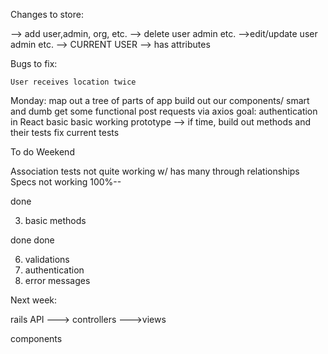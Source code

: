 Changes to store:

--> add user,admin, org, etc.
--> delete user admin etc.
-->edit/update user admin etc.
--> CURRENT USER --> has attributes

Bugs to fix: 

	User receives location twice 

Monday:
  map out a tree of parts of  app
  build out our components/ smart and dumb
  get some functional post requests via axios
  goal: authentication in React
  basic basic working prototype
  --> if time, build out methods and their tests
    fix current tests




To do Weekend

Association tests not quite working w/ has many through relationships
Specs not working 100%--

<!-- 1. make sure models all work --- done -->
<!-- 2. all relationships functional --> done
3. basic methods
<!-- 4. make seed data --> done
<!-- 5. fuck wit sum tests? --> done
6. validations
7. authentication
8. error messages


Next week:

rails API
    ---> controllers
    --->views

components
